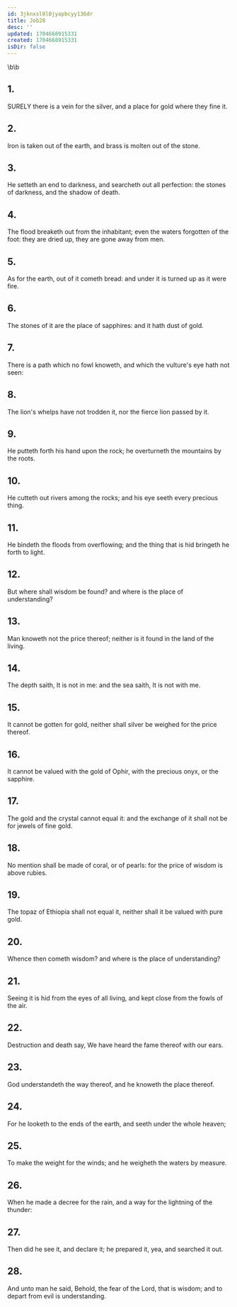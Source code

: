 ```yaml
---
id: 3jknxsl8l0jyapbcyy136dr
title: Job28
desc: ''
updated: 1704668915331
created: 1704668915331
isDir: false
---
```

\b\b
## 1.
SURELY there is a vein for the silver, and a place for gold where they fine it.
## 2.
Iron is taken out of the earth, and brass is molten out of the stone.
## 3.
He setteth an end to darkness, and searcheth out all perfection: the stones of darkness, and the shadow of death.
## 4.
The flood breaketh out from the inhabitant; even the waters forgotten of the foot: they are dried up, they are gone away from men.
## 5.
As for the earth, out of it cometh bread: and under it is turned up as it were fire.
## 6.
The stones of it are the place of sapphires: and it hath dust of gold.
## 7.
There is a path which no fowl knoweth, and which the vulture's eye hath not seen:
## 8.
The lion's whelps have not trodden it, nor the fierce lion passed by it.
## 9.
He putteth forth his hand upon the rock; he overturneth the mountains by the roots.
## 10.
He cutteth out rivers among the rocks; and his eye seeth every precious thing.
## 11.
He bindeth the floods from overflowing; and the thing that is hid bringeth he forth to light.
## 12.
But where shall wisdom be found?  and where is the place of understanding?
## 13.
Man knoweth not the price thereof; neither is it found in the land of the living.
## 14.
The depth saith, It is not in me: and the sea saith, It is not with me.
## 15.
It cannot be gotten for gold, neither shall silver be weighed for the price thereof.
## 16.
It cannot be valued with the gold of Ophir, with the precious onyx, or the sapphire.
## 17.
The gold and the crystal cannot equal it: and the exchange of it shall not be for jewels of fine gold.
## 18.
No mention shall be made of coral, or of pearls: for the price of wisdom is above rubies.
## 19.
The topaz of Ethiopia shall not equal it, neither shall it be valued with pure gold.
## 20.
Whence then cometh wisdom?  and where is the place of understanding?
## 21.
Seeing it is hid from the eyes of all living, and kept close from the fowls of the air.
## 22.
Destruction and death say, We have heard the fame thereof with our ears.
## 23.
God understandeth the way thereof, and he knoweth the place thereof.
## 24.
For he looketh to the ends of the earth, and seeth under the whole heaven;
## 25.
To make the weight for the winds; and he weigheth the waters by measure.
## 26.
When he made a decree for the rain, and a way for the lightning of the thunder:
## 27.
Then did he see it, and declare it; he prepared it, yea, and searched it out.
## 28.
And unto man he said, Behold, the fear of the Lord, that is wisdom; and to depart from evil is understanding.
